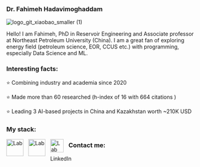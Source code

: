 ### Dr. Fahimeh Hadavimoghaddam 

![logo_git_xiaobao_smaller (1)](https://github.com/Fakhime/Fakhime/assets/86554005/da233a9c-e15e-4866-a530-fa468f90ee1e)

Hello! I am Fahimeh, PhD in Reservoir Engineering and Associate professor at Northeast Petroleum University (China). I am a great fan of exploring energy field (petroleum science, EOR, CCUS etc.) with programming, especially Data Science and ML. 

### Interesting facts:
⭐️ Combining industry and academia since 2020

⭐️ Made more than 60 researched (h-index of 16 with 664 citations )

⭐️ Leading 3 AI-based projects in China and Kazakhstan worth ~210K USD 

### My stack:
<img align="left" alt="Lab" width="45px" style="padding-right:10px;" src="https://upload.wikimedia.org/wikipedia/commons/thumb/c/cf/Python_logo_51.svg/1200px-Python_logo_51.svg.png"> 
<img align="left" alt="Lab" width="45px" style="padding-right:10px;" src="https://upload.wikimedia.org/wikipedia/commons/1/1b/R_logo.svg">
<img align="left" alt="Lab" width="35px" style="padding-right:10px;" src="https://raw.githubusercontent.com/isocpp/logos/master/cpp_logo.png">

### Contact me:
LinkedIn
